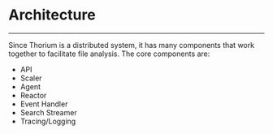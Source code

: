 # Architecture
---
Since Thorium is a distributed system, it has many components that work together
to facilitate file analysis. The core components are:

- API
- Scaler
- Agent
- Reactor
- Event Handler
- Search Streamer
- Tracing/Logging
